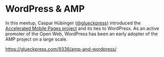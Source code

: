 <!--
Title:           WordPress & AMP
Description:     Presentation and Discussion on the topic of AMP inside of WordPress
Date:            2018-07-04T19:00
Location:        Mozilla Berlin
Location-Search: https://www.openstreetmap.org/node/4996803917
-->

# WordPress &amp; AMP

In this meetup, Caspar Hübinger ([@glueckpress](https://twitter.com/glueckpress)) introduced the [Accelerated Mobile Pages project](https://www.ampproject.org/) and its ties to WordPress. As an active promoter of the Open Web, WordPress has been an early adopter of the AMP project on a large scale.

https://glueckpress.com/9336/amp-and-wordpress/

